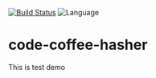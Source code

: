 [![Build Status](https://travis-ci.org/IamComing3/code-coffee-hasher.svg?branch=master)](https://travis-ci.org/IamComing3/code-coffee-hasher)
![Language](https://img.shields.io/badge/language-php-blue.svg)

# code-coffee-hasher
This is test demo 

